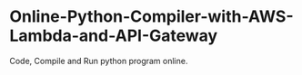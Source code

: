 # Online-Python-Compiler-with-AWS-Lambda-and-API-Gateway
Code, Compile and Run python program online.
